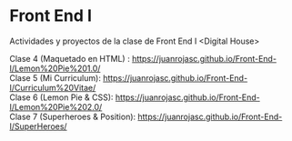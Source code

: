 # Front End I
Actividades y proyectos de la clase de Front End I &lt;Digital House>

Clase 4 (Maquetado en HTML) : https://juanrojasc.github.io/Front-End-I/Lemon%20Pie%201.0/ <br>
Clase 5 (Mi Curriculum): https://juanrojasc.github.io/Front-End-I/Curriculum%20Vitae/<br>
Clase 6 (Lemon Pie & CSS): https://juanrojasc.github.io/Front-End-I/Lemon%20Pie%202.0/ <br>
Clase 7 (Superheroes & Position): https://juanrojasc.github.io/Front-End-I/SuperHeroes/<br>
